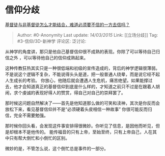 # 信仰分歧
[基督徒与非基督徒怎么才能结合，难道必须要不信的一方去信吗？](https://www.zhihu.com/question/20446236/answer/41952413)

> Author: #0-Anonymity
> Last update: *14/03/2015*
> Link: [[立场分歧]]
> Tag: #3-信仰/3D-新神学
> 评论区:
> 泛讨论:

从神学的角度讲，那只是他自己基督信仰很不成熟的表现。你除了可以等待自己归信之外 ，可以等待他自己的信仰成熟起来。

这种传教狂热其实只是一种很低端和初级的宣传造成的，背后的神学逻辑很薄弱。 不是说这个逻辑不复杂，不能说得头头是道，把一般普通人绕晕，而是说它经不起人生成长的考验。 你放心，他随后就会遭遇人生危机，痛苦绝望。如果能撑过去，他才会知道真正的基督信仰到底是什么样的，才知道之前只不过是在跟着人胡闹，求个虔诚的表现好得人的赞赏，得自己对自己的崇拜罢了。

那时候这问题自然解决了——首先是他知道那么做的可笑和渎神，其次是你反而会放松下来，看见基督信仰并不是“必须硬着头皮相信一种故事” 你很可能反而归信，完全不需要勉强。

那时候你回头看，会发现这件事安排得很微妙。你听见了信息，是因他而听见，但是却根本不是他传的。 能传福音的只有上帝，至始至终，只有上帝自己，人在其中只有帮大倒忙和小倒忙的区别。

微妙的是，不管怎么说，这个倒忙总是事件的一部分。
